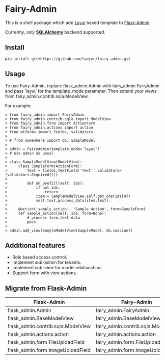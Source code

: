 # Fairy-Admin

This is a shell package which add [Layui](https://www.layui.com/) based template to [Flask-Admin](https://github.com/flask-admin/flask-admin)

Currently, only **[SQLAlchemy](http://www.sqlalchemy.org/)** backend supported.


## Install

```
pip install git+https://github.com/lvqier/fairy-admin.git
```

## Usage

To use Fairy-Admin, replace flask_admin.Admin with fairy_admin.FairyAdmin and pass 'layui' for the template_mode parameter. Then extend your views from fairy_admin.contrib.sqla.ModelView.

For example:
```
> from fairy_admin import FairyAdmin
> from fairy_admin.contrib.sqla import ModelView
> from fairy_admin.form import ActionForm
> from fairy_admin.actions import action
> from wtforms import fields, validators
>
> # from somewhere import db, SampleModel
>
> admin = FairyAdmin(template_mode='layui')
> # use admin as usual
>
> class SampleModelView(ModelView):
>     class SampleForm(ActionForm):
>         text = fields.TextField('Text', validators=[validators.Required()])
>
>         def on_prefill(self, ids):
>             if not ids:
>                 return
>             item = SampleModelView.self.get_one(ids[0])
>             self.text.process_data(item.text)
>
>     @action('sample_action', 'Sample Action', form=SampleForm)
>     def sample_action(self, ids, form=None):
>         # process form.text.data
>         pass
>
> admin.add_view(SampleModelView(SampleModel, db.session))

```

## Additional features

 * Role based access control.
 * Implement sub-admin for tenants.
 * Implement sub-view for model relationships.
 * Support form with view actions.


## Migrate from Flask-Admin

|Flask-Admin|Fairy-Admin|
|-----------|-----------|
|flask_admin.Admin|fairy_admin.FairyAdmin|
|flask_admin.BaseModelView|fairy_admin.BaseModelView|
|flask_admin.contrib.sqla.ModelView|fairy_admin.contrib.sqla.ModelView|
|flask_admin.actions.action|fairy_admin.actions.action|
|flask_admin.form.FileUploadField|fairy_admin.form.FileUploadField|
|flask_admin.form.ImageUploadField|fairy_admin.form.ImageUploadField|

